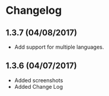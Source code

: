 # Changelog

## 1.3.7 (04/08/2017)
* Add support for multiple languages.

## 1.3.6 (04/07/2017)
* Added screenshots
* Added Change Log
